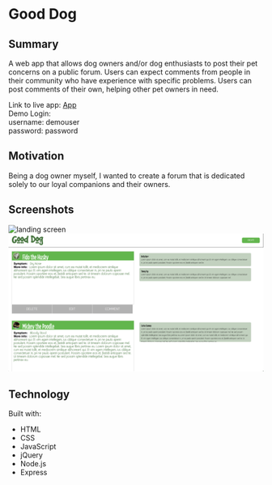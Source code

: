# Good Dog

## Summary
A web app that allows dog owners and/or dog enthusiasts to post their pet concerns on a public forum. Users can expect comments from people in their community who have experience with specific problems. Users can post comments of their own, helping other pet owners in need.

Link to live app: [App](https://good-dog.herokuapp.com)
<br>Demo Login: 
  <br>username: demouser
  <br>password: password

## Motivation
Being a dog owner myself, I wanted to create a forum that is dedicated solely to our loyal companions and their owners.

## Screenshots
![landing screen](landing-screen.png )
![main screen](main-screen.png )

## Technology
Built with:
- HTML
- CSS
- JavaScript
- jQuery
- Node.js
- Express
